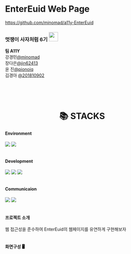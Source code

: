 # EnterEuid Web Page
https://github.com/minomad/a11y-EnterEuid


<h3>멋쟁이 사자처럼 6기
  <img src="https://github.com/201810902/study/assets/55738193/add95e49-4032-412e-937c-ece95daee4a9" width=30px></h3>

<b>팀 A11Y</b><br />
강경민<a href="https://github.com/minomad">@minomad</a><br />
장다은<a href="https://github.com/jin62413">@jin62413</a><br />
 윤 진<a href="https://github.com/pionoiq">@pionoiq</a><br />
김경아 <a href="http://gitgub.com/201810902">@201810902</a><br />

<br/>
<br/>
<br/>



<div align=center><h1>📚 STACKS</h1></div>


<h4>Environment</h4>
<span>
  <img src="http://img.shields.io/badge/visual_studio_code-007ACC?style=for-the-badge&logo=visualstudiocode&logoColor=white">
  <img src="https://img.shields.io/badge/github-181717?style=for-the-badge&logo=github&logoColor=white">
</span>
<br/><br/>

<h4>Development</h4>
<span>
  <img src="https://img.shields.io/badge/html5-E34F26?style=for-the-badge&logo=html5&logoColor=white">
  <img src="https://img.shields.io/badge/css-1572B6?style=for-the-badge&logo=css3&logoColor=white"> 
  <img src="https://img.shields.io/badge/sass-CC6699?style=for-the-badge&logo=sass&logoColor=white">
</span>
<br/><br/>

<h4>Communicaion</h4>
<span>
  <img src="https://img.shields.io/badge/notion-000000?style=for-the-badge&logo=notion&logoColor=white">
  <img src="https://img.shields.io/badge/discord-5865F2?style=for-the-badge&logo=discord&logoColor=white">
</span>
<br/><br/>

<h4>프로젝트 소개</h4>
웹 접근성을 준수하여 EnterEuid의 웹페이지를 유연하게 구현해보자
<br/><br/>

<h4>화면구성 🖥️</h4>
